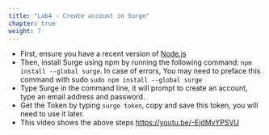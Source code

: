 ```yaml
---
title: "Lab4 - Create account in Surge"
chapter: true
weight: 7
---
```



- First, ensure you have a recent version of [Node.js](https://nodejs.org/en/download/current/)
- Then, install Surge using npm by running the following command:
   `npm install --global surge`. In case of errors, You may need to preface this command with sudo `sudo npm install --global surge`
- Type Surge in the command line, it will prompt to create an account, type an email address and password.
- Get the Token by typing `surge token`, copy and save this token, you will need to use it later.
- This video shows the above steps https://youtu.be/-EjdMvYPSVU

